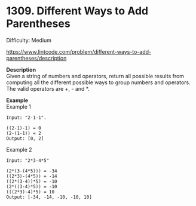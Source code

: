 # 1309. Different Ways to Add Parentheses

Difficulty: Medium

https://www.lintcode.com/problem/different-ways-to-add-parentheses/description

**Description**  
Given a string of numbers and operators, return all possible results from computing all the different possible ways to group numbers and operators. The valid operators are +, - and *.

**Example**  
Example 1
```
Input: "2-1-1".

((2-1)-1) = 0
(2-(1-1)) = 2
Output: [0, 2]
```
Example 2
```
Input: "2*3-4*5"

(2*(3-(4*5))) = -34
((2*3)-(4*5)) = -14
((2*(3-4))*5) = -10
(2*((3-4)*5)) = -10
(((2*3)-4)*5) = 10
Output: [-34, -14, -10, -10, 10]
```
